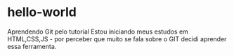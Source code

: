 # hello-world
Aprendendo Git pelo tutorial
Estou iniciando meus estudos em HTML,CSS,JS - por perceber que muito se fala sobre o GIT decidi aprender essa ferramenta.
